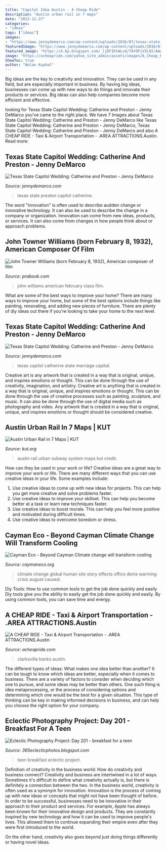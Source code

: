 ```yaml
---
title: "Capital Idea Austin - A Cheap Ride"
description: "Austin urban rail in 7 maps"
date: "2022-11-27"
categories:
- "ideas"
tags: ["ideas"]
images:
- "https://www.jennydemarco.com/wp-content/uploads/2016/07/texas-state-capital-wedding-1020.jpg"
featuredImage: "https://www.jennydemarco.com/wp-content/uploads/2016/07/texas-state-capital-wedding-1017.jpg"
featured_image: "https://4.bp.blogspot.com/_ljDFIKtWLv4/TAYOFjVZL9I/AAAAAAAABJM/9vNQgzSkCQU/s1600/100_4355.JPG"
image: "https://acheapride.com/yahoo_site_admin/assets/images/A_Cheap_Ride_-_Web_Site_Photos_-_Dell_Diamond_2.241203758_std.jpg"
ShowToc: true
author: "Nolan Kuphal"
---
```



Big ideas are the key to creativity and innovation. They can be used in any field, but are especially important in business. By having big ideas, businesses can come up with new ways to do things and innovate their products or services. Big ideas can also help companies become more efficient and effective.

	

		
looking for Texas State Capitol Wedding: Catherine and Preston - Jenny DeMarco you've came to the right place. We have 7 Images about Texas State Capitol Wedding: Catherine and Preston - Jenny DeMarco like Texas State Capitol Wedding: Catherine and Preston - Jenny DeMarco, Texas State Capitol Wedding: Catherine and Preston - Jenny DeMarco and also A CHEAP RIDE - Taxi &amp; Airport Transportation - .AREA ATTRACTIONS.Austin. Read more:
		
    
## Texas State Capitol Wedding: Catherine And Preston - Jenny DeMarco

<img loading=lazy src="https://www.jennydemarco.com/wp-content/uploads/2016/07/texas-state-capital-wedding-1017.jpg" onerror="this.onerror=null;this.src='https://tse3.mm.bing.net/th?id=OIP.EDZ1OeNbOG1wXtKKyMTXZAHaE6&amp;pid=15.1';" alt="Texas State Capitol Wedding: Catherine and Preston - Jenny DeMarco">

_Source: jennydemarco.com_

>texas state preston capitol catherine. 

	

The word "innovation" is often used to describe audden change or innovative technology. It can also be used to describe the change in a company or organization. Innovation can come from new ideas, products, or services. It can also come from changes in how people think about or approach problems.

    
## John Towner Williams (born February 8, 1932), American Composer Of Film

<img loading=lazy src="https://prabook.com/web/show-photo.jpg?id=1345768" onerror="this.onerror=null;this.src='https://tse1.mm.bing.net/th?id=OIP.r7NufjeCc-VAJso-4v0k6wAAAA&amp;pid=15.1';" alt="John Towner Williams (born February 8, 1932), American composer of film">

_Source: prabook.com_

>john williams american february class film. 

	

What are some of the best ways to improve your home?
There are many ways to improve your home, but some of the best options include things like painting, renovating, and adding new pieces of furniture. There are plenty of diy ideas out there if you're looking to take your home to the next level.

    
## Texas State Capitol Wedding: Catherine And Preston - Jenny DeMarco

<img loading=lazy src="https://www.jennydemarco.com/wp-content/uploads/2016/07/texas-state-capital-wedding-1020.jpg" onerror="this.onerror=null;this.src='https://tse2.mm.bing.net/th?id=OIP.F6GsTNKCZI1bdRK6K4pY4AHaE6&amp;pid=15.1';" alt="Texas State Capitol Wedding: Catherine and Preston - Jenny DeMarco">

_Source: jennydemarco.com_

>texas capitol catherine state marriage capital. 

	

Creative art is any artwork that is created in a way that is original, unique, and inspires emotions or thought. This can be done through the use of creativity, imagination, and artistry.
Creative art is anything that is created in a way that is original, unique, and inspires emotions or thought. This can be done through the use of creative processes such as painting, sculpture, and music. It can also be done through the use of digital media such as photography and video. Any artwork that is created in a way that is original, unique, and inspires emotions or thought should be considered creative.

    
## Austin Urban Rail In 7 Maps | KUT

<img loading=lazy src="http://mediad.publicbroadcasting.net/p/kut/files/styles/x_large/public/201309/Subway_System_2021.jpg" onerror="this.onerror=null;this.src='https://tse2.mm.bing.net/th?id=OIP.2iiRg8E4bGshyLN4lGO__QHaJr&amp;pid=15.1';" alt="Austin Urban Rail in 7 Maps | KUT">

_Source: kut.org_

>austin rail urban subway system maps kut credit. 

	

How can they be used in your work or life?
Creative ideas are a great way to improve your work or life. There are many different ways that you can use creative ideas in your life. Some examples include: 
1. Use creative ideas to come up with new ideas for projects. This can help you get more creative and solve problems faster. 
2. Use creative ideas to improve your skillset. This can help you become better at a task or learn new techniques faster. 
3. Use creative ideas to boost morale. This can help you feel more positive and motivated during difficult times. 
4. Use creative ideas to overcome boredom or stress.

    
## Cayman Eco - Beyond Cayman Climate Change Will Transform Cooling

<img loading=lazy src="https://caymaneco.org/yahoo_site_admin/assets/images/Shoes_in_the_square_Pew_Research_-_Denis_Doyle_Getty_Images.253133844_std.jpg" onerror="this.onerror=null;this.src='https://tse1.mm.bing.net/th?id=OIP.8UQ-AG9l1pdOW_wi1H6YVgHaEK&amp;pid=15.1';" alt="Cayman Eco - Beyond Cayman Climate change will transform cooling">

_Source: caymaneco.org_

>climate change global human site story effects office denis warming crisis august caused. 

	

Diy Tools: How to use common tools to get the job done quickly and easily
Diy tools give you the ability to easily get the job done quickly and easily. By using common tools, you can save time and energy.

    
## A CHEAP RIDE - Taxi &amp; Airport Transportation - .AREA ATTRACTIONS.Austin

<img loading=lazy src="https://acheapride.com/yahoo_site_admin/assets/images/A_Cheap_Ride_-_Web_Site_Photos_-_Dell_Diamond_2.241203758_std.jpg" onerror="this.onerror=null;this.src='https://tse3.mm.bing.net/th?id=OIP.K7rhldNaG1XkdU58zPFL8AHaHa&amp;pid=15.1';" alt="A CHEAP RIDE - Taxi &amp; Airport Transportation - .AREA ATTRACTIONS.Austin">

_Source: acheapride.com_

>clarksville banks austin. 

	

The different types of ideas: What makes one idea better than another?
It can be tough to know which ideas are better, especially when it comes to business. There are a variety of factors to consider when deciding which one to pursue, and some ideas may be better than others. One such thing is idea metaprocessing, or the process of considering options and determining which one would be the best for a given situation. This type of thinking can be key in making informed decisions in business, and can help you choose the right option for your company.

    
## Eclectic Photography Project: Day 201 - Breakfast For A Teen

<img loading=lazy src="https://4.bp.blogspot.com/_ljDFIKtWLv4/TAYOFjVZL9I/AAAAAAAABJM/9vNQgzSkCQU/s1600/100_4355.JPG" onerror="this.onerror=null;this.src='https://tse3.mm.bing.net/th?id=OIP.PG9raIry8kUcsEiMRJIllAHaJ4&amp;pid=15.1';" alt="Eclectic Photography Project: Day 201 - breakfast for a teen">

_Source: 365eclecticphotos.blogspot.com_

>teen breakfast eclectic project. 

	

Definition of creativity in the business world: How do creativity and business connect?
Creativity and business are intertwined in a lot of ways. Sometimes it's difficult to define what creativity actually is, but there is definitely a connection between the two. 
In the business world, creativity is often used as a synonym for innovation. Innovation is the process of coming up with new ideas or concepts that might not have been thought of before. In order to be successful, businesses need to be innovative in their approach to their product and services. For example, Apple has always been known for their innovative design and products. They are constantly inspired by new technology and how it can be used to improve people's lives. This allowed them to continue expanding their empire even after they were first introduced to the world. 

On the other hand, creativity also goes beyond just doing things differently or having novel ideas.


